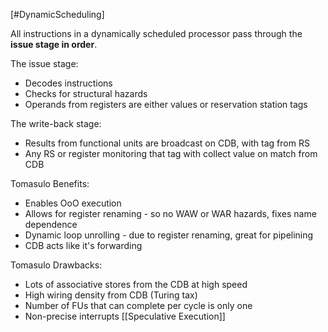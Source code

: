 [#DynamicScheduling]

All instructions in a dynamically scheduled processor pass through the **issue stage in order**.

The issue stage:
- Decodes instructions
- Checks for structural hazards
- Operands from registers are either values or reservation station tags

The write-back stage:
- Results from functional units are broadcast on CDB, with tag from RS
- Any RS or register monitoring that tag with collect value on match from CDB


Tomasulo Benefits:
- Enables OoO execution
- Allows for register renaming - so no WAW or WAR hazards, fixes name dependence
- Dynamic loop unrolling - due to register renaming, great for pipelining
- CDB acts like it's forwarding

Tomasulo Drawbacks:
- Lots of associative stores from the CDB at high speed
- High wiring density from CDB (Turing tax)
- Number of FUs that can complete per cycle is only one
- Non-precise interrupts [[Speculative Execution]]